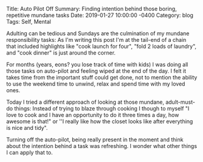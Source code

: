 Title:  Auto Pilot Off
Summary: Finding intention behind those boring, repetitive mundane tasks
Date:   2019-01-27 10:00:00 -0400
Category: blog
Tags: Self, Mental


Adulting can be tedious and Sundays are the culmination of my mundane responsibility  tasks: As I'm writing this post I'm at the tail-end of a chain that included highlights like "cook launch for four", "fold 2 loads of laundry",  and "cook dinner" is just around the corner.

For months (years, eons? you  lose track of time with kids) I was doing all those tasks on auto-pilot and feeling wiped at the end of the day. I felt it takes time from the important stuff could get done, not to mention the ability to use the weekend time to unwind, relax and spend time with my loved ones.

Today I tried a different approach of looking at those mundane, adult-must-do things: Instead of trying to blaze through cooking I though to myself "I love to cook and I have an opportunity to do it three times a day, how awesome is that!" or ''I really like how the closet looks like after everything is nice and tidy".

Turning off the auto-pilot, being really present in the moment and think about the intention behind a task was refreshing. I wonder what other things I can apply that to.  
